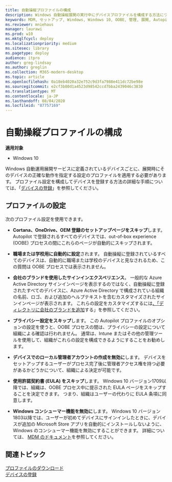 ```yaml
---
title: 自動操縦プロファイルの構成
description: Windows 自動操縦展開の実行中にデバイスプロファイルを構成する方法について説明します。
keywords: MDM, セットアップ, Windows, Windows 10, OOBE, 管理, 展開, Autopilot, ZTD, ゼロタッチ, パートナー, MSFB, Intune
ms.reviewer: mniehaus
manager: laurawi
ms.prod: w10
ms.mktglfcycl: deploy
ms.localizationpriority: medium
ms.sitesec: library
ms.pagetype: deploy
audience: itpro
author: greg-lindsay
ms.author: greglin
ms.collection: M365-modern-desktop
ms.topic: article
ms.openlocfilehash: 0a18eb4020a32e752c9d3fa7988e411dc72be98e
ms.sourcegitcommit: e2cf3b80d1a4523d98542ccd7bba2439046c3830
ms.translationtype: MT
ms.contentlocale: ja-JP
ms.lasthandoff: 08/04/2020
ms.locfileid: "87757169"
---
```

# <a name="configure-autopilot-profiles"></a>自動操縦プロファイルの構成

**適用対象**

-   Windows 10

Windows 自動運用展開サービスに定義されているデバイスごとに、展開時にそのデバイスの正確な動作を指定する設定のプロファイルを適用する必要があります。 プロファイル設定を構成してデバイスを登録する方法の詳細な手順については、「[デバイスの登録](add-devices.md#registering-devices)」を参照してください。

## <a name="profile-settings"></a>プロファイルの設定

次のプロファイル設定を使用できます。

-   **Cortana、OneDrive、OEM 登録のセットアップページをスキップ**します。 Autopilot で登録されるすべてのデバイスでは、out-of-box experience (OOBE) プロセスの間にこれらのページが自動的にスキップされます。

-   **職場または学校用に自動的に設定**されます。 自動操縦に登録されているすべてのデバイスは、自動的に職場または学校のデバイスと見なされるため、この質問は OOBE プロセスでは表示されません。

-   **会社のブランドを使用したサインインエクスペリエンス**。 一般的な Azure Active Directory サインインページを表示するのではなく、自動操縦に登録されたすべてのデバイスに、Azure Active Directory で構成されている組織の名前、ロゴ、および追加のヘルプテキストを含むカスタマイズされたサインインページが表示されます。 これらの設定をカスタマイズするには[、「ディレクトリに会社のブランドを追加](https://docs.microsoft.com/azure/active-directory/customize-branding#add-company-branding-to-your-directory)する」を参照してください。

-   **プライバシー設定をスキップ**します。 この Autopilot プロファイルのオプションの設定を使うと、OOBE プロセスの間は、プライバシーの設定について組織による確認は行われません。 通常は、Intune またはその他の管理ツールを使用して、組織がこれらの設定を構成できるようにすることをお勧めします。

-   **デバイスでのローカル管理者アカウントの作成を無効に**します。 デバイスをセットアップするユーザーがプロセス完了後に管理者アクセス権を持つ必要があるかどうかについて、組織による決定が可能です。

-   **使用許諾契約書 (EULA) をスキップ**します。 Windows 10 バージョン1709以降では、組織は、OOBE プロセス中に提示された EULA ページをスキップすることを決定できます。 つまり、組織はユーザーの代わりに EULA 条項に同意します。

-   **Windows コンシューマー機能を無効に**します。 Windows 10 バージョン1803以降では、ユーザーが初めてデバイスにサインインしたときに、デバイスが追加の Microsoft Store アプリを自動的にインストールしないように、Windows のコンシューマー機能を無効にすることができます。 詳細については、 [MDM のドキュメント](https://docs.microsoft.com/windows/client-management/mdm/policy-csp-experience#experience-allowwindowsconsumerfeatures)を参照してください。

## <a name="related-topics"></a>関連トピック

[プロファイルのダウンロード](troubleshooting.md#profile-download)<br>
[デバイスの登録](add-devices.md)
